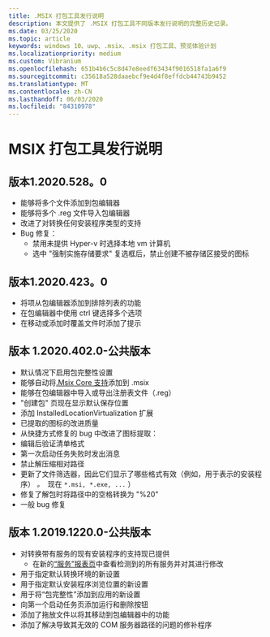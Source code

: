 ```yaml
---
title: .MSIX 打包工具发行说明
description: 本文提供了 .MSIX 打包工具不同版本发行说明的完整历史记录。
ms.date: 03/25/2020
ms.topic: article
keywords: windows 10、uwp、.msix、.msix 打包工具、预览体验计划
ms.localizationpriority: medium
ms.custom: Vibranium
ms.openlocfilehash: 651b4b6c5c8d47e8eedf63434f9016518fa1a6f9
ms.sourcegitcommit: c35618a528daaebcf9e4d4f8effdcb44743b9452
ms.translationtype: MT
ms.contentlocale: zh-CN
ms.lasthandoff: 06/03/2020
ms.locfileid: "84310978"
---
```

# <a name="release-notes-for-the-msix-packaging-tool"></a>MSIX 打包工具发行说明

## <a name="version-120205280"></a>版本1.2020.528。0
- 能够将多个文件添加到包编辑器
- 能够将多个 .reg 文件导入包编辑器
- 改进了对转换任何安装程序类型的支持
- Bug 修复：
    - 禁用未提供 Hyper-v 时选择本地 vm 计算机
    - 选中 "强制实施存储要求" 复选框后，禁止创建不被存储区接受的图标

## <a name="version-120204230"></a>版本1.2020.423。0
- 将项从包编辑器添加到排除列表的功能
- 在包编辑器中使用 ctrl 键选择多个选项
- 在移动或添加时覆盖文件时添加了提示

## <a name="version-120204020---public-release"></a>版本 1.2020.402.0-公共版本
- 默认情况下启用包完整性设置
- 能够自动将[.Msix Core 支持](../../msix-core/msixcore.md)添加到 .msix
- 能够在包编辑器中导入或导出注册表文件（.reg）
- "创建包" 页现在显示默认保存位置
- 添加 InstalledLocationVirtualization 扩展
- 已提取的图标的改进质量
- 从快捷方式修复的 bug 中改进了图标提取：
- 编辑后验证清单格式 
- 第一次启动任务失败时发出消息 
- 禁止解压缩相对路径 
- 更新了文件筛选器，因此它们显示了哪些格式有效（例如，用于表示的安装程序） *。*  现在 `*.msi, *.exe, ...` ） 
- 修复了解包时将路径中的空格转换为 "%20"
- 一般 bug 修复

## <a name="version-1201912200---public-release"></a>版本 1.2019.1220.0-公共版本
- 对转换带有服务的现有安装程序的支持现已提供
  - 在新的[“服务”报表页](../convert-an-installer-with-services.md)中查看检测到的所有服务并对其进行修改
- 用于指定默认转换环境的新设置
- 用于指定默认安装程序浏览位置的新设置
- 用于将“包完整性”添加到应用的新设置
- 向第一个启动任务页添加运行和删除按钮
- 添加了拖放文件以将其移动到包编辑器中的功能
- 添加了解决导致其无效的 COM 服务器路径的问题的修补程序
